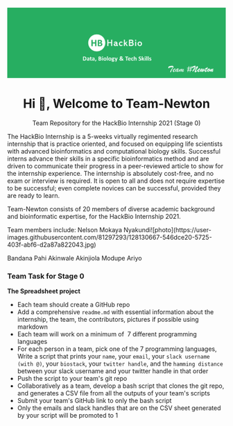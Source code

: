 ![HackBio Banner](src/Banner.png)
<h1 align="center">Hi 👋, Welcome to Team-Newton</h1>
<p align="center">Team Repository for the HackBio Internship 2021 (Stage 0)</p>
<p>The HackBio Internship is a 5-weeks virtually regimented research internship that is practice oriented, and focused on equipping life scientists with advanced bioinformatics and computational biology skills. Successful interns advance their skills in a specific bioinformatics method and are driven to communicate their progress in a peer-reviewed article to show for the internship experience.
The internship is absolutely cost-free, and no exam or interview is required. It is open to all and does not require expertise to be successful; even complete novices can be successful, provided they are ready to learn.</p>

<p>Team-Newton consists of 20 members of diverse academic background and bioinformatic expertise, for the HackBio Internship 2021.</p>
<p>Team members include:
Nelson Mokaya Nyakundi![photo](https://user-images.githubusercontent.com/81297293/128130667-546dce20-5725-403f-abf6-d2a87a822043.jpg)</p>
Bandana Pahi
Akinwale Akinjiola
Modupe Ariyo

<h3>Team Task for Stage 0</h3>
<label><strong>The Spreadsheet project</strong></label>
 <ul><li>Each team should create a GitHub repo</li>
 <li>Add a comprehensive <code>readme.md</code> with essential information about the internship, the team, the contributors, pictures if possible using markdown</li>
 <li>Each team will work on a minimum of  7 different programming languages</li>
 <li>For each person in a team, pick one of the 7 programming languages, Write a script that prints your <code>name</code>, your <code>email</code>, your <code>slack username (with @)</code>, your <code>biostack</code>, your <code>twitter handle</code>, and the <code>hamming distance</code> between your slack username and your twitter handle in that order</li>
 <li>Push the script to your team's git repo</li>
 <li>Collaboratively as a team, develop a bash script that clones the git repo, and generates a CSV file from all the outputs of your team's scripts</li>
 <li>Submit your team's GitHub link to only the bash script</li>
 <li>Only the emails and slack handles that are on the CSV sheet generated by your script will be promoted to 1</li></ul>

